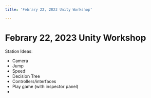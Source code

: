 ```yaml
---
title: 'Febrary 22, 2023 Unity Workshop'

---
```


# Febrary 22, 2023 Unity Workshop

Station Ideas:
- Camera
- Jump
- Speed
- Decision Tree
- Controllers/interfaces
- Play game (with inspector panel)
- 